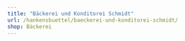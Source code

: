 ```yaml
---
title: "Bäckerei und Konditorei Schmidt"
url: /hankensbuettel/baeckerei-und-konditorei-schmidt/
shop: Bäckerei
---
```

